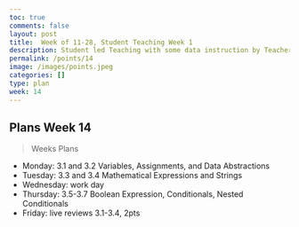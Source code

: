 ```yaml
---
toc: true
comments: false
layout: post
title:  Week of 11-28, Student Teaching Week 1
description: Student led Teaching with some data instruction by Teachers.
permalink: /points/14
image: /images/points.jpeg
categories: []
type: plan
week: 14
---
```


## Plans Week 14
> Weeks Plans
- Monday: 3.1 and 3.2 Variables, Assignments, and Data Abstractions
- Tuesday: 3.3 and 3.4 Mathematical Expressions and Strings
- Wednesday: work day
- Thursday: 3.5-3.7 Boolean Expression, Conditionals, Nested Conditionals
- Friday: live reviews 3.1-3.4, 2pts